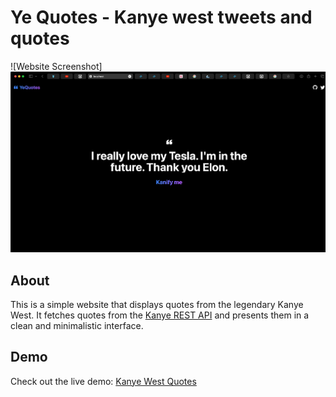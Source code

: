 # Ye Quotes - Kanye west tweets and quotes

![Website Screenshot]![Alt text](image.png)

## About

This is a simple website that displays quotes from the legendary Kanye West. It fetches quotes from the [Kanye REST API](https://api.kanye.rest/) and presents them in a clean and minimalistic interface.

## Demo

Check out the live demo: [Kanye West Quotes](https://yequote.netlify.app)








